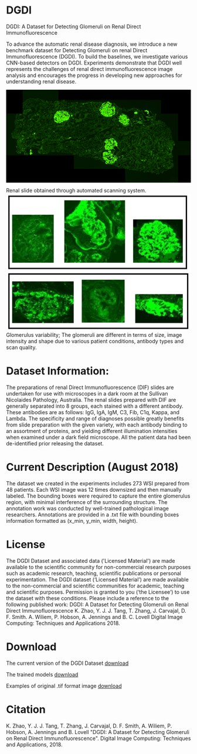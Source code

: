 # DGDI

DGDI: A Dataset for Detecting Glomeruli on Renal Direct Immunofluorescence

To advance the automatic renal disease diagnosis, we introduce a new benchmark dataset for Detecting Glomeruli on renal Direct Immunofluorescence (DGDI). To build the baselines, we investigate various CNN-based detectors on DGDI. Experiments demonstrate that DGDI well represents the challenges of renal direct immunofluorescence image analysis and encourages the progress in developing new approaches for understanding renal disease. 

<img src="WSI.png" width="600px"/>
Renal slide obtained through automated scanning system. 
<img src="gloms.png" width="600px"/>   
Glomerulus variability; The glomeruli are different in terms of size, image intensity and shape due to various patient conditions, antibody types and scan quality.

# Dataset Information:

The preparations of renal Direct Immunofluorescence (DIF) slides are undertaken for use with microscopes in a dark room at the Sullivan Nicolaides Pathology, Australia. The renal slides prepared with DIF are generally separated into 8 groups, each stained with a different antibody. These antibodies are as follows: IgG, IgA, IgM, C3, Fib, C1q, Kappa, and Lambda. The specificity and range of diagnoses possible greatly benefits from slide preparation with the given variety, with each antibody binding to an assortment of proteins, and yielding different illumination intensities when examined under a dark field microscope.  All the patient data had been de-identified prior releasing the dataset.
# Current Description (August 2018) 

The dataset we created in the experiments includes 273 WSI prepared from 48 patients. Each WSI image was 12 times downsized and then manually labeled. The bounding boxes were required to capture the entire glomerulus region, with minimal interference of the surrounding structure. The annotation work was conducted by well-trained pathological image researchers. Annotations are provided in a .txt file with bounding boxes information formatted as (x_min, y_min, width, height). 

# License

The DGDI Dataset and associated data ('Licensed Material') are made available to the scientific community for non-commercial research purposes such as academic research, teaching, scientific publications or personal experimentation. The DGDI dataset (‘Licensed Material’) are made available to the non-commercial and scientific communities for academic, teaching and scientific purposes. Permission is granted to you (‘the Licensee’) to use the dataset with these conditions. Please include a reference to the following published work:
               DGDI: A Dataset for Detecting Glomeruli on Renal Direct Immunofluorescence
                K. Zhao, Y. J. J. Tang, T. Zhang, J. Carvajal, D. F. Smith. A. Wiliem, P. Hobson, A. Jennings and B. C. Lovell
                Digital Image Computing: Techniques and Applications 2018.

# Download

The current version of the DGDI Dataset [download](https://outbox.eait.uq.edu.au/uqkzhao1/RenalDataset/DGDIdataset/UQSNPRenal_dataset.7z)

The trained models [download](https://outbox.eait.uq.edu.au/uqkzhao1/RenalDataset/DGDIdataset/models.7z)

Examples of original .tif format image [download](https://outbox.eait.uq.edu.au/uqkzhao1/RenalDataset/DGDIdataset/sample_data.7z)

# Citation

 K. Zhao, Y. J. J. Tang, T. Zhang, J. Carvajal, D. F. Smith, A. Wiliem, P. Hobson, A. Jennings and B. Lovell "DGDI: A Dataset for Detecting Glomeruli on Renal Direct Immunofluorescence".  Digital Image Computing: Techniques and Applications, 2018.
